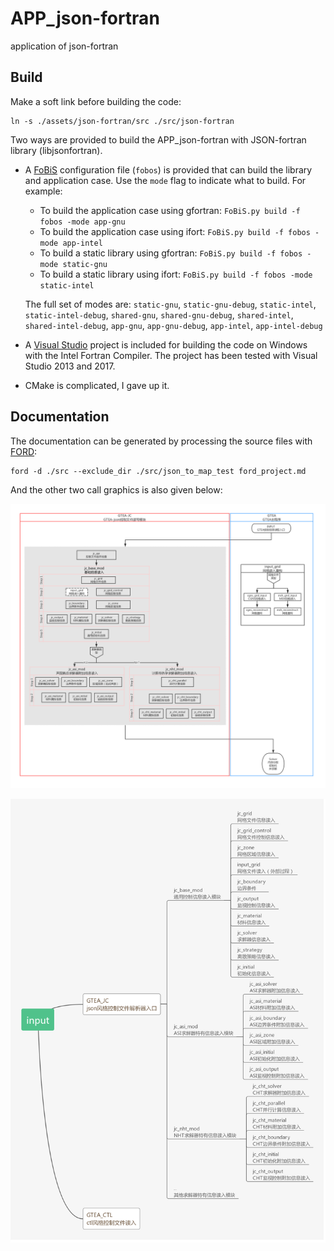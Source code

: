 # APP_json-fortran
application of json-fortran

## Build

Make a soft link before building the code:
```
ln -s ./assets/json-fortran/src ./src/json-fortran
```

Two ways are provided to build the APP_json-fortran with JSON-fortran library (libjsonfortran).

* A [FoBiS](https://github.com/szaghi/FoBiS) configuration file (`fobos`) is provided that can build the library and application case. Use the `mode` flag to indicate what to build. For example:
  * To build the application case using gfortran: `FoBiS.py build -f fobos -mode app-gnu`
  * To build  the application case using ifort: `FoBiS.py build -f fobos -mode app-intel`
  * To build a static library using gfortran: `FoBiS.py build -f fobos -mode static-gnu`
  * To build a static library using ifort: `FoBiS.py build -f fobos -mode static-intel`

  The full set of modes are: `static-gnu`, `static-gnu-debug`, `static-intel`, `static-intel-debug`, `shared-gnu`, `shared-gnu-debug`, `shared-intel`, `shared-intel-debug`, `app-gnu`, `app-gnu-debug`, `app-intel`, `app-intel-debug`
  
* A [Visual Studio](https://www.visualstudio.com/) project is included for building the code on Windows with the Intel Fortran Compiler. The project has been tested with Visual Studio 2013 and 2017.

* CMake is complicated, I gave up it.

## Documentation

The documentation can be generated by processing the source files with [FORD](https://github.com/cmacmackin/ford): 
```
ford -d ./src --exclude_dir ./src/json_to_map_test ford_project.md
```

And the other two call graphics is also given below:

![call_logic](./media/call_logic.png)

![call_relationship](./media/call_relationship.png)